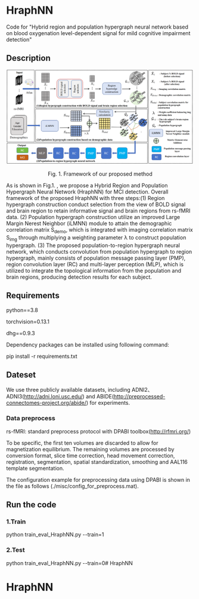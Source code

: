 # HraphNN
Code for "Hybrid region and population hypergraph neural network based on blood oxygenation level-dependent signal for mild cognitive impairment detection"

## Description
![image](./misc/HraphNN.png)
<p align="center">Fig. 1. Framework of our proposed method</p>

As is shown in Fig.1. , we propose a Hybrid Region and Population Hypergraph Neural Network (HraphNN) for MCI detection. Overall framework of the proposed HraphNN with three steps:(1) Region hypergraph construction conduct selection from the view of BOLD signal and brain region to retain informative signal and brain regions from rs-fMRI data. (2) Population hypergraph construction utilize an improved Large Margin Nerest Neighbor (iLMNN) module to attain the demographic correlation matrix S<sub>demo</sub>, which is integrated with imaging correlation matrix S<sub>img</sub> through multiplying a weighting parameter &lambda; to construct population hypergraph. (3) The proposed population-to-region hypergraph neural network, which conducts convolution from population hypergraph to region hypergraph, mainly consists of population message passing layer (PMP), region convolution layer (RC) and multi-layer perception (MLP), which is utilized to integrate the topological information from the population and brain regions, producing detection results for each subject.

## Requirements
python==3.8

torchvision=0.13.1

dhg==0.9.3

Dependency packages can be installed using following command:

pip install -r requirements.txt

## Dateset

We use three publicly available datasets, including ADNI2、ADNI3(http://adni.loni.usc.edu/) and ABIDE(http://preprocessed-connectomes-project.org/abide/) for experiments.


### Data preprocess
rs-fMRI: standard preprocess protocol with DPABI toolbox(http://rfmri.org/)

To be specific, the first ten volumes are discarded to allow for magnetization equilibrium. The remaining volumes are processed by conversion format, slice time correction, head movement correction, registration, segmentation, spatial standardization, smoothing and AAL116 template segmentation.

The configuration example for preprocessing data using DPABI is shown in the file as follows (./misc/config_for_preprocess.mat).

## Run the code

### 1.Train
python train_eval_HraphNN.py --train=1

### 2.Test
python train_eval_HraphNN.py --train=0# HraphNN
# HraphNN
